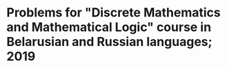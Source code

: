 # Problems for "Discrete Mathematics and Mathematical Logic" course in Belarusian and Russian languages; 2019
